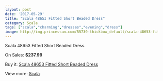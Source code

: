 ```yaml
---
layout: post
date: '2017-05-29'
title: "Scala 48653 Fitted Short Beaded Dress"
category: Scala
tags: ["scala","charming","dresses","evening","dress"]
image: http://img.princessan.com/55739-thickbox_default/scala-48653-fitted-short-beaded-dress.jpg
---
```

Scala 48653 Fitted Short Beaded Dress

On Sales: **$237.99**
<a href="https://www.princessan.com/en/scala/25038-scala-48653-fitted-short-beaded-dress.html"><amp-img layout="responsive" width="600" height="600" src="//img.princessan.com/55739-thickbox_default/scala-48653-fitted-short-beaded-dress.jpg" alt="Scala 48653 Fitted Short Beaded Dress 0" /></a>
<a href="https://www.princessan.com/en/scala/25038-scala-48653-fitted-short-beaded-dress.html"><amp-img layout="responsive" width="600" height="600" src="//img.princessan.com/55741-thickbox_default/scala-48653-fitted-short-beaded-dress.jpg" alt="Scala 48653 Fitted Short Beaded Dress 1" /></a>
<a href="https://www.princessan.com/en/scala/25038-scala-48653-fitted-short-beaded-dress.html"><amp-img layout="responsive" width="600" height="600" src="//img.princessan.com/55740-thickbox_default/scala-48653-fitted-short-beaded-dress.jpg" alt="Scala 48653 Fitted Short Beaded Dress 2" /></a>

Buy it: [Scala 48653 Fitted Short Beaded Dress](https://www.princessan.com/en/scala/25038-scala-48653-fitted-short-beaded-dress.html "Scala 48653 Fitted Short Beaded Dress")

View more: [Scala](https://www.princessan.com/en/55-scala "Scala")